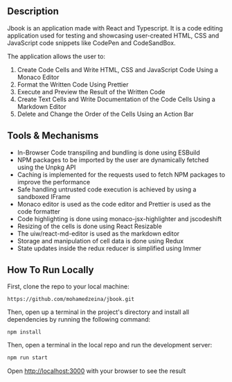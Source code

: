 ## Description
Jbook is an application made with React and Typescript. It is a code editing application used for testing and showcasing user-created HTML, CSS and JavaScript code snippets like CodePen and CodeSandBox. 

The application allows the user to:
1) Create Code Cells and Write HTML, CSS and JavaScript Code Using a Monaco Editor
2) Format the Written Code Using Prettier
3) Execute and Preview the Result of the Written Code
4) Create Text Cells and Write Documentation of the Code Cells Using a Markdown Editor
5) Delete and Change the Order of the Cells Using an Action Bar

## Tools & Mechanisms
* In-Browser Code transpiling and bundling is done using ESBuild   
* NPM packages to be imported by the user are dynamically fetched using the Unpkg API  
* Caching is implemented for the requests used to fetch NPM packages to improve the performance  
* Safe handling untrusted code execution is achieved by using a sandboxed IFrame  
* Monaco editor is used as the code editor and Prettier is used as the code formatter  
* Code highlighting is done using monaco-jsx-highlighter and jscodeshift
* Resizing of the cells is done using React Resizable
* The uiw/react-md-editor is used as the markdown editor
* Storage and manipulation of cell data is done using Redux 
* State updates inside the redux reducer is simplified using Immer

## How To Run Locally
First, clone the repo to your local machine:
```
https://github.com/mohamedzeina/jbook.git
```
Then, open up a terminal in the project's directory and install all dependencies by running the following command:
```
npm install
```
Then, open a terminal in the local repo and run the development server:

```bash
npm run start
```

Open [http://localhost:3000](http://localhost:3000) with your browser to see the result

